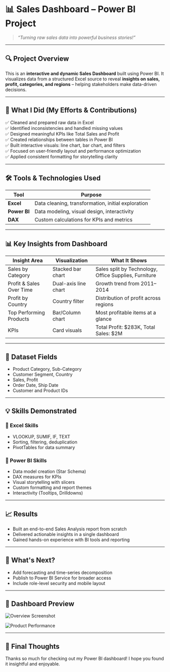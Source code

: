 # 📊 Sales Dashboard – Power BI Project

> _“Turning raw sales data into powerful business stories!”_
---
## 🔍 Project Overview

This is an **interactive and dynamic Sales Dashboard** built using Power BI. It visualizes data from a structured Excel source to reveal **insights on sales, profit, categories, and regions** – helping stakeholders make data-driven decisions.

---

## 🧠 What I Did (My Efforts & Contributions)

✅ Cleaned and prepared raw data in Excel  
✅ Identified inconsistencies and handled missing values  
✅ Designed meaningful KPIs like Total Sales and Profit  
✅ Created relationships between tables in Power BI  
✅ Built interactive visuals: line chart, bar chart, and filters  
✅ Focused on user-friendly layout and performance optimization  
✅ Applied consistent formatting for storytelling clarity  

---

## 🛠️ Tools & Technologies Used

| Tool        | Purpose |
|-------------|---------|
| **Excel**   | Data cleaning, transformation, initial exploration |
| **Power BI**| Data modeling, visual design, interactivity |
| **DAX**     | Custom calculations for KPIs and metrics |

---

## 📊 Key Insights from Dashboard

| Insight Area            | Visualization         | What It Shows |
|-------------------------|-----------------------|----------------|
| Sales by Category       | Stacked bar chart     | Sales split by Technology, Office Supplies, Furniture |
| Profit & Sales Over Time| Dual-axis line chart  | Growth trend from 2011–2014 |
| Profit by Country       | Country filter        | Distribution of profit across regions |
| Top Performing Products | Bar/Column chart      | Most profitable items at a glance |
| KPIs                   | Card visuals          | Total Profit: $283K, Total Sales: $2M |

---

## 📁 Dataset Fields

- Product Category, Sub-Category  
- Customer Segment, Country  
- Sales, Profit  
- Order Date, Ship Date  
- Customer and Product IDs  

---

## 💡 Skills Demonstrated

### 📌 Excel Skills
- VLOOKUP, SUMIF, IF, TEXT
- Sorting, filtering, deduplication
- PivotTables for data summary

### 📌 Power BI Skills
- Data model creation (Star Schema)
- DAX measures for KPIs
- Visual storytelling with slicers
- Custom formatting and report themes
- Interactivity (Tooltips, Drilldowns)

---

## 📈 Results

- Built an end-to-end Sales Analysis report from scratch
- Delivered actionable insights in a single dashboard
- Gained hands-on experience with BI tools and reporting

---

## 🚀 What's Next?

- Add forecasting and time-series decomposition  
- Publish to Power BI Service for broader access  
- Include role-level security and mobile layout

---

## 📎 Dashboard Preview

![Overview Screenshot](https://github.com/user-attachments/assets/5a66e3aa-6c18-4713-a198-bc9aa2212ae3)

![Product Performance](https://github.com/user-attachments/assets/85f0c41b-ef8d-4a01-b716-3bd847969247)

---

## 🙌 Final Thoughts

Thanks so much for checking out my Power BI dashboard! I hope you found it insightful and enjoyable.
